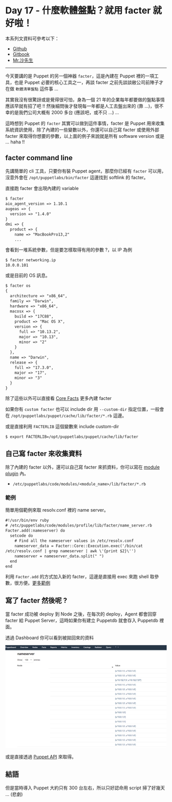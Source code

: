 # Day 17 - 什麼軟體盤點？就用 facter 就好啦！

本系列文資料可參考以下：

- [Github](https://github.com/shazi7804/ops-puppet-30-days)
- [Gitbook](https://gitbook.com/book/shazi7804/puppet-manage-guide/details)
- [Mr.沙先生](https://shazi.info)

---

今天要講的是 Puppet 的另一個神器 `facter`，這是內建在 Puppet 裡的一項工具，也是 Puppet 必要的核心工具之一，再談 facter 之前先談談敝公司前陣子才在做 `軟體清單盤點` 這件事 ...

其實我沒有很驚訝或是覺得很可怕，身為一個 21 年的企業每年都要做的盤點事情應該早就有招了吧 !! 然後細問後才發現每一年都是人工去盤出來的 (靠 ...)，很不幸的是我們公司大概有 2000 多台 (應該吧，或不只 ...) ... 

這時想到 Puppet 的 `facter` 其實可以做到這件事情，facter 是 Puppet 用來收集系統資訊使用，除了內建的一些變數以外，你還可以自己寫 facter 或使用外部 facter 來取得你想要的參數，以上面的例子來說就是所有 software version 或是 ... haha !!

## facter command line

先講簡單的 cli 工具，只要你有裝 Puppet agent，那麼你已經有 `facter` 可以用，沒意外會在 `/opt/puppetlabs/bin/facter` 這邊找到 softlink 的 facter。

直接跑 facter 會出現內建的 variable

```shell
$ facter
aio_agent_version => 1.10.1
augeas => {
  version => "1.4.0"
}
dmi => {
  product => {
    name => "MacBookPro13,2"
    ...
```

會看到一堆系統參數，但是要怎樣取得有用的參數 ?，以 IP 為例

```shell
$ facter networking.ip
10.0.0.101
```

或是目前的 OS 訊息。

```shell
$ facter os
{
  architecture => "x86_64",
  family => "Darwin",
  hardware => "x86_64",
  macosx => {
    build => "17C88",
    product => "Mac OS X",
    version => {
      full => "10.13.2",
      major => "10.13",
      minor => "2"
    }
  },
  name => "Darwin",
  release => {
    full => "17.3.0",
    major => "17",
    minor => "3"
  }
}
```

除了這些以外可以直接看 [Core Facts][core-facts] 更多內建 facter

如果你有 `custom facter` 也可以 include dir 用 `--custom-dir` 指定位置，一般會在 `/opt/puppetlabs/puppet/cache/lib/facter/*.rb` 這邊。

或是直接利用 `FACTERLIB` 這個變數來 include custom-dir

```shell
$ export FACTERLIB=/opt/puppetlabs/puppet/cache/lib/facter
```

## 自己寫 facter 來收集資料

除了內建的 facter 以外，還可以自己寫 facter 來抓資料，你可以寫在 [module plugin][puppet-module-plugins] 內。

- `/etc/puppetlabs/code/modules/<module_name>/lib/facter/*.rb`

### 範例

簡單用個範例來取 resolv.conf 裡的 name server。

```
#!/usr/bin/env ruby
# /etc/puppetlabs/code/modules/profile/lib/facter/name_server.rb
Facter.add(:nameserver) do
  setcode do
    # Find all the nameserver values in /etc/resolv.conf
    nameserver_data = Facter::Core::Execution.exec('/bin/cat /etc/resolv.conf | grep nameserver | awk \'{print $2}\'')
    nameserver = nameserver_data.split(" ")
  end
end
```

利用 `Facter.add` 的方式加入新的 facter，這邊是直接用 exec 來跑 shell 取參數，很方便。[更多範例][facter-example]

## 寫了 facter 然後呢 ?

當 facter 成功被 deploy 到 Node 之後，在每次的 deploy，Agent 都會回穿 facter 給 Puppet Server，這時如果你有建立 Puppetdb 就會存入 Puppetdb 裡面。

透過 Dashboard 你可以看到被拋回來的資料

![puppet-facter-dashboard](../images/puppet-facter-dashboard.png)

或是直接透過 [Puppet API][puppet-api] 來取得。

## 結語

但是當時導入 Puppet 大約只有 300 台左右，所以只好認命用 script 掃了好幾天 ... (悲劇)

[core-facts]: https://puppet.com/docs/facter/3.6/core_facts.html
[puppet-module-plugins]: https://puppet.com/docs/puppet/5.3/plugins_in_modules.html
[facter-example]: https://puppet.com/docs/facter/3.6/fact_overview.html
[puppet-api]: https://puppet.com/docs/puppet/5.3/http_api/http_api_index.html